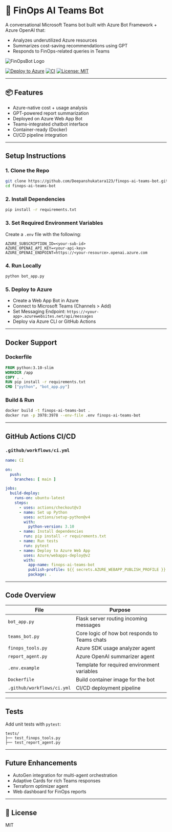 # 🤖 FinOps AI Teams Bot

A conversational Microsoft Teams bot built with Azure Bot Framework + Azure OpenAI that:

-  Analyzes underutilized Azure resources
-  Summarizes cost-saving recommendations using GPT
-  Responds to FinOps-related queries in Teams

![FinOpsBot Logo](assets/logo.png)

[![Deploy to Azure](https://aka.ms/deploytoazurebutton)](https://portal.azure.com/#create/Microsoft.WebApp)
[![CI](https://github.com/Deepanshukatara123/finops-ai-teams-bot/actions/workflows/ci.yml/badge.svg)](https://github.com/Deepanshukatara123/finops-ai-teams-bot/actions)
[![License: MIT](https://img.shields.io/badge/License-MIT-yellow.svg)](https://opensource.org/licenses/MIT)

---

## 📦 Features

- Azure-native cost + usage analysis
- GPT-powered report summarization
- Deployed on Azure Web App Bot
- Teams-integrated chatbot interface
- Container-ready (Docker)
- CI/CD pipeline integration

---

##  Setup Instructions

### 1. Clone the Repo
```bash
git clone https://github.com/Deepanshukatara123/finops-ai-teams-bot.git
cd finops-ai-teams-bot
```

### 2. Install Dependencies
```bash
pip install -r requirements.txt
```

### 3. Set Required Environment Variables
Create a `.env` file with the following:
```env
AZURE_SUBSCRIPTION_ID=<your-sub-id>
AZURE_OPENAI_API_KEY=<your-api-key>
AZURE_OPENAI_ENDPOINT=https://<your-resource>.openai.azure.com
```

### 4. Run Locally
```bash
python bot_app.py
```

### 5. Deploy to Azure
- Create a Web App Bot in Azure
- Connect to Microsoft Teams (Channels > Add)
- Set Messaging Endpoint: `https://<your-app>.azurewebsites.net/api/messages`
- Deploy via Azure CLI or GitHub Actions

---

##  Docker Support

### Dockerfile
```Dockerfile
FROM python:3.10-slim
WORKDIR /app
COPY . .
RUN pip install -r requirements.txt
CMD ["python", "bot_app.py"]
```

### Build & Run
```bash
docker build -t finops-ai-teams-bot .
docker run -p 3978:3978 --env-file .env finops-ai-teams-bot
```

---

##  GitHub Actions CI/CD

### `.github/workflows/ci.yml`
```yaml
name: CI

on:
  push:
    branches: [ main ]

jobs:
  build-deploy:
    runs-on: ubuntu-latest
    steps:
      - uses: actions/checkout@v3
      - name: Set up Python
        uses: actions/setup-python@v4
        with:
          python-version: 3.10
      - name: Install dependencies
        run: pip install -r requirements.txt
      - name: Run tests
        run: pytest
      - name: Deploy to Azure Web App
        uses: Azure/webapps-deploy@v2
        with:
          app-name: finops-ai-teams-bot
          publish-profile: ${{ secrets.AZURE_WEBAPP_PUBLISH_PROFILE }}
          package: .
```

---

##  Code Overview

| File | Purpose |
|------|---------|
| `bot_app.py` | Flask server routing incoming messages |
| `teams_bot.py` | Core logic of how bot responds to Teams chats |
| `finops_tools.py` | Azure SDK usage analyzer agent |
| `report_agent.py` | Azure OpenAI summarizer agent |
| `.env.example` | Template for required environment variables |
| `Dockerfile` | Build container image for the bot |
| `.github/workflows/ci.yml` | CI/CD deployment pipeline |

---

##  Tests

Add unit tests with `pytest`:
```
tests/
├── test_finops_tools.py
├── test_report_agent.py
```

---

##  Future Enhancements
- AutoGen integration for multi-agent orchestration
- Adaptive Cards for rich Teams responses
- Terraform optimizer agent
- Web dashboard for FinOps reports

---

## 📄 License
MIT
